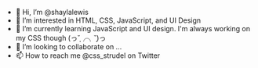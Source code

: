 - 👋 Hi, I’m @shaylalewis
- 👀 I’m interested in HTML, CSS, JavaScript, and UI Design
- 🌱 I’m currently learning JavaScript and UI design. I'm always working on my CSS though (っ˘̩╭╮˘̩)っ
- 💞️ I’m looking to collaborate on ...
- 📫 How to reach me @css_strudel on Twitter

<!---
shaylalewis/shaylalewis is a ✨ special ✨ repository because its `README.md` (this file) appears on your GitHub profile.
You can click the Preview link to take a look at your changes.
--->

